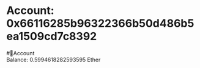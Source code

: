 
Account: 0x66116285b96322366b50d486b5ea1509cd7c8392
===================================================
  
#📜Account  
Balance: 0.5994618282593595 Ether